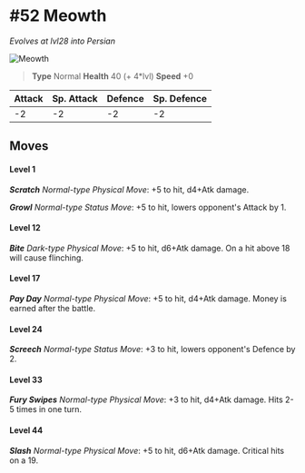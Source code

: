 # #52 Meowth
*Evolves at lvl28 into Persian*

![Meowth](https://img.pokemondb.net/sprites/home/normal/1x/meowth.png)

> **Type** Normal
> **Health** 40 (+ 4\*lvl)
> **Speed** +0

| Attack | Sp. Attack | Defence | Sp. Defence |
| ------ | ---------- | ------- | ----------- |
| -2 | -2 | -2 | -2 |

## Moves
#### Level 1

***Scratch** Normal-type Physical Move*: +5 to hit, d4+Atk damage. 

***Growl** Normal-type Status Move*: +5 to hit, lowers opponent's Attack by 1.
#### Level 12

***Bite** Dark-type Physical Move*: +5 to hit, d6+Atk damage. On a hit above 18 will cause flinching.
#### Level 17

***Pay Day** Normal-type Physical Move*: +5 to hit, d4+Atk damage. Money is earned after the battle.
#### Level 24

***Screech** Normal-type Status Move*: +3 to hit, lowers opponent's Defence by 2.
#### Level 33

***Fury Swipes** Normal-type Physical Move*: +3 to hit, d4+Atk damage. Hits 2-5 times in one turn.
#### Level 44

***Slash** Normal-type Physical Move*: +5 to hit, d6+Atk damage. Critical hits on a 19.

